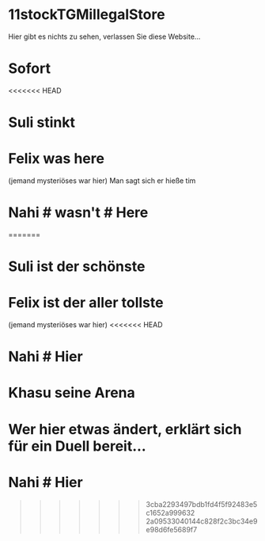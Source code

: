 # 11stockTGMillegalStore
Hier gibt es nichts zu sehen, verlassen Sie diese Website...
# Sofort
<<<<<<< HEAD
# Suli stinkt
# Felix was here
(jemand mysteriöses war hier) Man sagt sich er hieße tim
# Nahi # wasn't # Here 
=======
# Suli ist der schönste
# Felix ist der aller tollste
(jemand mysteriöses war hier)
<<<<<<< HEAD
# Nahi # Hier #
# Khasu seine Arena 
Wer hier etwas ändert, erklärt sich für ein Duell bereit...
=======
# Nahi # Hier 
>>>>>>> 3cba2293497bdb1fd4f5f92483e5c1652a999632
>>>>>>> 2a09533040144c828f2c3bc34e9e98d6fe5689f7
